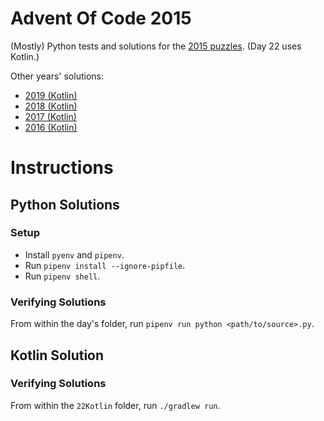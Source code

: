 # Advent Of Code 2015

(Mostly) Python tests and solutions for the [2015 puzzles](http://adventofcode.com/2015). (Day 22 uses Kotlin.)

Other years' solutions:

- [2019 (Kotlin)](https://github.com/stkent/AdventOfCode2019)
- [2018 (Kotlin)](https://github.com/stkent/AdventOfCode2018)
- [2017 (Kotlin)](https://github.com/stkent/AdventOfCode2017)
- [2016 (Kotlin)](https://github.com/stkent/AdventOfCode2016)

# Instructions

## Python Solutions

### Setup

- Install `pyenv` and `pipenv`.
- Run `pipenv install --ignore-pipfile`.
- Run `pipenv shell`.

### Verifying Solutions

From within the day's folder, run `pipenv run python <path/to/source>.py`.

## Kotlin Solution

### Verifying Solutions

From within the `22Kotlin` folder, run `./gradlew run`.
